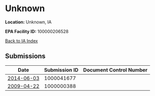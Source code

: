 # Unknown

**Location:** Unknown, IA

**EPA Facility ID:** 100000206528

[Back to IA Index](../../index.md)

## Submissions

| Date | Submission ID | Document Control Number |
|------|--------------|-------------------------|
| [2014-06-03](submissions/1000041677.md) | 1000041677 |  |
| [2009-04-22](submissions/1000000388.md) | 1000000388 |  |
